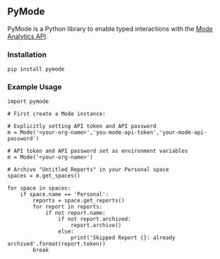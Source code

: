 ## PyMode

PyMode is a Python library to enable typed interactions with the [Mode Analytics API](http://developer.modeanalytics.com/).

### Installation

```
pip install pymode
```

### Example Usage

```
import pymode

# First create a Mode instance:

# Explicitly setting API token and API password
m = Mode('<your-org-name>','you-mode-api-token','your-mode-api-password')

# API token and API password set as environment variables
m = Mode('<your-org-name>')

# Archive "Untitled Reports" in your Personal space
spaces = m.get_spaces()

for space in spaces:
    if space.name == 'Personal':
        reports = space.get_reports()
        for report in reports:
            if not report.name:
                if not report.archived:
                    report.archive()
                else:
                    print('Skipped Report {}: already archived'.format(report.token))
        break
```
